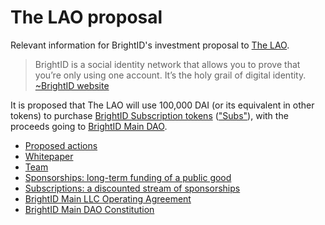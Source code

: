 # The LAO proposal
Relevant information for BrightID's investment proposal to [The LAO](https://www.thelao.io/).

>BrightID is a social identity network that allows you to prove that you’re only using one account. It’s the holy grail of digital identity.
[~BrightID website](www.brightid.org)

It is proposed that The LAO will use 100,000 DAI (or its equivalent in other tokens) to purchase [BrightID Subscription tokens](https://www.brightid.org/sponsorships) (["Subs"](https://etherscan.io/token/0x61CEAc48136d6782DBD83c09f51E23514D12470a)), with the proceeds going to [BrightID Main DAO](https://github.com/BrightID/BrightID-Constitution/blob/master/README.md).

* [Proposed actions](actions.md)
* [Whitepaper](https://www.brightid.org/whitepaper)
* [Team](https://docs.google.com/document/d/10NcbUhkIEnljNlnTMjuJZZr34p8tjbbQzo_8L_BTtVM)
* [Sponsorships: long-term funding of a public good](https://medium.com/brightid/brightid-sponsorships-5327a8d39f1e)
* [Subscriptions: a discounted stream of sponsorships](https://www.brightid.org/sponsorships)
* [BrightID Main LLC Operating Agreement](https://drive.google.com/file/d/1WT04CNV_VnKUHMSNzwFQALnaDNYvWP5g/view?ts=5e626b79)
* [BrightID Main DAO Constitution](https://github.com/BrightID/BrightID-Constitution/blob/master/README.md)
